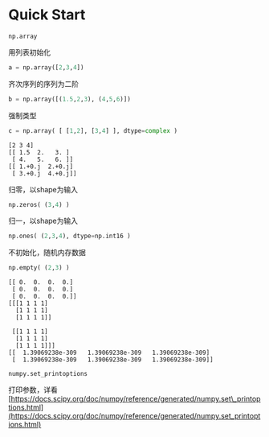 # Quick Start

`np.array`

用列表初始化

```py
a = np.array([2,3,4])
```

齐次序列的序列为二阶

```py
b = np.array([(1.5,2,3), (4,5,6)])
```

强制类型

```py
c = np.array( [ [1,2], [3,4] ], dtype=complex )
```

```
[2 3 4]
[[ 1.5  2.   3. ]
 [ 4.   5.   6. ]]
[[ 1.+0.j  2.+0.j]
 [ 3.+0.j  4.+0.j]]
```

归零，以shape为输入

```py
np.zeros( (3,4) )
```

归一，以shape为输入

```py
np.ones( (2,3,4), dtype=np.int16 ) 
```

不初始化，随机内存数据

```py
np.empty( (2,3) )  
```

```
[[ 0.  0.  0.  0.]
 [ 0.  0.  0.  0.]
 [ 0.  0.  0.  0.]]
[[[1 1 1 1]
  [1 1 1 1]
  [1 1 1 1]]

 [[1 1 1 1]
  [1 1 1 1]
  [1 1 1 1]]]
[[  1.39069238e-309   1.39069238e-309   1.39069238e-309]
 [  1.39069238e-309   1.39069238e-309   1.39069238e-309]]
```

```
numpy.set_printoptions
```

打印参数，详看[https://docs.scipy.org/doc/numpy/reference/generated/numpy.set\_printoptions.html](https://docs.scipy.org/doc/numpy/reference/generated/numpy.set_printoptions.html)





